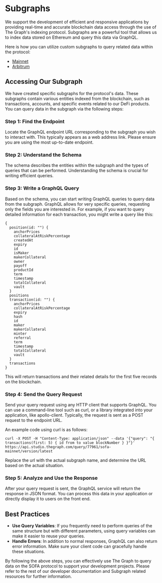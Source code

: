 # Subgraphs

We support the development of efficient and responsive applications by providing real-time and accurate blockchain data access through the use of The Graph's indexing protocol.  Subgraphs are a powerful tool that allows us to index data stored on Ethereum and query this data via GraphQL.

Here is how you can utilize custom subgraphs to query related data within the protocol:

- [Mainnet](https://api.thegraph.com/subgraphs/name/aave/protocol-v3)
- [Arbitrum](https://api.thegraph.com/subgraphs/name/aave/protocol-v3-arbitrum)

## Accessing Our Subgraph

We have created specific subgraphs for the protocol's data. These subgraphs contain various entities indexed from the blockchain, such as transactions, accounts, and specific events related to our DeFi products.  You can query data in the subgraph via the following steps:

### Step 1: Find the Endpoint

Locate the GraphQL endpoint URL corresponding to the subgraph you wish to interact with.  This typically appears as a web address link.  Please ensure you are using the most up-to-date endpoint.

### Step 2: Understand the Schema

The schema describes the entities within the subgraph and the types of queries that can be performed. Understanding the schema is crucial for writing efficient queries.

### Step 3: Write a GraphQL Query

Based on the schema, you can start writing GraphQL queries to query data from the subgraph. GraphQL allows for very specific queries, requesting only the fields you are interested in.  For example, if you want to query detailed information for each transaction, you might write a query like this:

```
{
  position(id: "") {
    anchorPrices
    collateralAtRiskPercentage
    createdAt
    expiry
    id
    isMaker
    makerCollateral
    owner
    payoff
    productId
    term
    timestamp
    totalCollateral
    vault
  }
  positions
  transaction(id: "") {
    anchorPrices
    collateralAtRiskPercentage
    expiry
    hash
    id
    maker
    makerCollateral
    minter
    referral
    term
    timestamp
    totalCollateral
    vault
  }
  transactions
}
```

This will return transactions and their related details for the first five records on the blockchain.

### Step 4: Send the Query Request

Send your query request using any HTTP client that supports GraphQL. You can use a command-line tool such as curl, or a library integrated into your application, like apollo-client.  Typically, the request is sent as a POST request to the endpoint URL.

An example code using curl is as follows:

```
curl -X POST -H "Content-Type: application/json" --data '{"query": "{ transactions(first: 5) { id from to value blockNumber } }"}'  https://api.studio.thegraph.com/query/77961/sofa-mainnet/version/latest
```

Replace the url with the actual subgraph name, and determine the URL based on the actual situation.

### Step 5: Analyze and Use the Response

After your query request is sent, the GraphQL service will return the response in JSON format. You can process this data in your application or directly display it to users on the front end.

## Best Practices

- **Use Query Variables**:  If you frequently need to perform queries of the same structure but with different parameters, using query variables can make it easier to reuse your queries.
- **Handle Errors**:  In addition to normal responses, GraphQL can also return error information. Make sure your client code can gracefully handle these situations.

By following the above steps, you can effectively use The Graph to query data on the SOFA protocol to support your development projects.   Please refer to the rest of our developer documentation and Subgraph related resources for further information.


